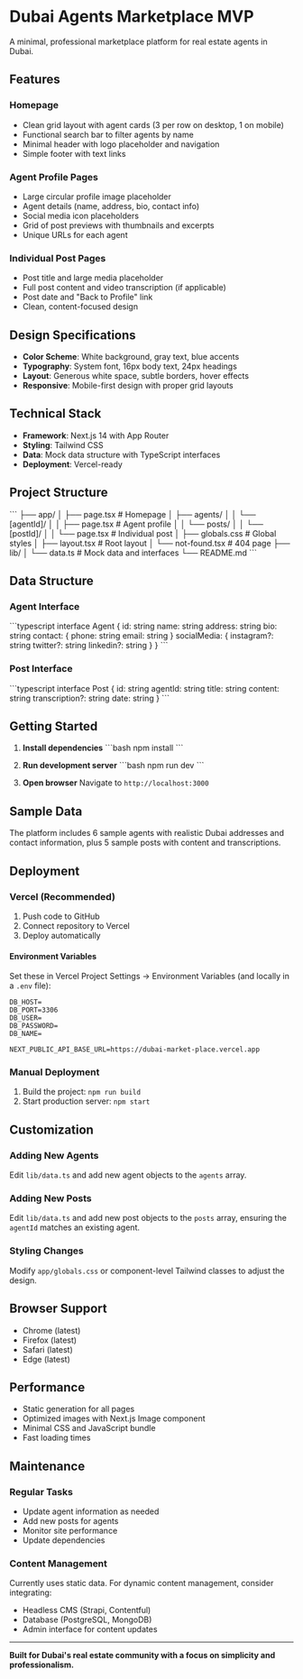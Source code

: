 # Dubai Agents Marketplace MVP

A minimal, professional marketplace platform for real estate agents in Dubai.

## Features

### Homepage
- Clean grid layout with agent cards (3 per row on desktop, 1 on mobile)
- Functional search bar to filter agents by name
- Minimal header with logo placeholder and navigation
- Simple footer with text links

### Agent Profile Pages
- Large circular profile image placeholder
- Agent details (name, address, bio, contact info)
- Social media icon placeholders
- Grid of post previews with thumbnails and excerpts
- Unique URLs for each agent

### Individual Post Pages
- Post title and large media placeholder
- Full post content and video transcription (if applicable)
- Post date and "Back to Profile" link
- Clean, content-focused design

## Design Specifications

- **Color Scheme**: White background, gray text, blue accents
- **Typography**: System font, 16px body text, 24px headings
- **Layout**: Generous white space, subtle borders, hover effects
- **Responsive**: Mobile-first design with proper grid layouts

## Technical Stack

- **Framework**: Next.js 14 with App Router
- **Styling**: Tailwind CSS
- **Data**: Mock data structure with TypeScript interfaces
- **Deployment**: Vercel-ready

## Project Structure

\`\`\`
├── app/
│   ├── page.tsx                    # Homepage
│   ├── agents/
│   │   └── [agentId]/
│   │       ├── page.tsx            # Agent profile
│   │       └── posts/
│   │           └── [postId]/
│   │               └── page.tsx    # Individual post
│   ├── globals.css                 # Global styles
│   ├── layout.tsx                  # Root layout
│   └── not-found.tsx              # 404 page
├── lib/
│   └── data.ts                     # Mock data and interfaces
└── README.md
\`\`\`

## Data Structure

### Agent Interface
\`\`\`typescript
interface Agent {
  id: string
  name: string
  address: string
  bio: string
  contact: {
    phone: string
    email: string
  }
  socialMedia: {
    instagram?: string
    twitter?: string
    linkedin?: string
  }
}
\`\`\`

### Post Interface
\`\`\`typescript
interface Post {
  id: string
  agentId: string
  title: string
  content: string
  transcription?: string
  date: string
}
\`\`\`

## Getting Started

1. **Install dependencies**
   \`\`\`bash
   npm install
   \`\`\`

2. **Run development server**
   \`\`\`bash
   npm run dev
   \`\`\`

3. **Open browser**
   Navigate to `http://localhost:3000`

## Sample Data

The platform includes 6 sample agents with realistic Dubai addresses and contact information, plus 5 sample posts with content and transcriptions.

## Deployment

### Vercel (Recommended)
1. Push code to GitHub
2. Connect repository to Vercel
3. Deploy automatically

#### Environment Variables
Set these in Vercel Project Settings → Environment Variables (and locally in a `.env` file):

```
DB_HOST=
DB_PORT=3306
DB_USER=
DB_PASSWORD=
DB_NAME=

NEXT_PUBLIC_API_BASE_URL=https://dubai-market-place.vercel.app
```

### Manual Deployment
1. Build the project: `npm run build`
2. Start production server: `npm start`

## Customization

### Adding New Agents
Edit `lib/data.ts` and add new agent objects to the `agents` array.

### Adding New Posts
Edit `lib/data.ts` and add new post objects to the `posts` array, ensuring the `agentId` matches an existing agent.

### Styling Changes
Modify `app/globals.css` or component-level Tailwind classes to adjust the design.

## Browser Support

- Chrome (latest)
- Firefox (latest)
- Safari (latest)
- Edge (latest)

## Performance

- Static generation for all pages
- Optimized images with Next.js Image component
- Minimal CSS and JavaScript bundle
- Fast loading times

## Maintenance

### Regular Tasks
- Update agent information as needed
- Add new posts for agents
- Monitor site performance
- Update dependencies

### Content Management
Currently uses static data. For dynamic content management, consider integrating:
- Headless CMS (Strapi, Contentful)
- Database (PostgreSQL, MongoDB)
- Admin interface for content updates

---

**Built for Dubai's real estate community with a focus on simplicity and professionalism.**
